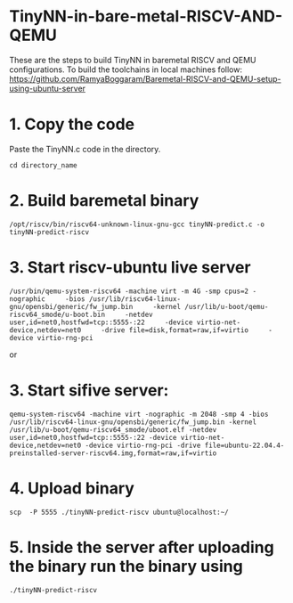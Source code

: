 # TinyNN-in-bare-metal-RISCV-AND-QEMU
These are the steps to build TinyNN in baremetal RISCV and QEMU configurations. To build the toolchains in local machines follow: https://github.com/RamyaBoggaram/Baremetal-RISCV-and-QEMU-setup-using-ubuntu-server
# 1. Copy the code
Paste the TinyNN.c code in the directory.
```
cd directory_name
```
# 2. Build baremetal binary
```
/opt/riscv/bin/riscv64-unknown-linux-gnu-gcc tinyNN-predict.c -o tinyNN-predict-riscv
```
# 3. Start riscv-ubuntu live server
```
/usr/bin/qemu-system-riscv64 -machine virt -m 4G -smp cpus=2 -nographic     -bios /usr/lib/riscv64-linux-gnu/opensbi/generic/fw_jump.bin     -kernel /usr/lib/u-boot/qemu-riscv64_smode/u-boot.bin     -netdev user,id=net0,hostfwd=tcp::5555-:22     -device virtio-net-device,netdev=net0     -drive file=disk,format=raw,if=virtio     -device virtio-rng-pci
```
or
# 3. Start sifive server:
```
qemu-system-riscv64 -machine virt -nographic -m 2048 -smp 4 -bios /usr/lib/riscv64-linux-gnu/opensbi/generic/fw_jump.bin -kernel /usr/lib/u-boot/qemu-riscv64_smode/uboot.elf -netdev user,id=net0,hostfwd=tcp::5555-:22 -device virtio-net-device,netdev=net0 -device virtio-rng-pci -drive file=ubuntu-22.04.4-preinstalled-server-riscv64.img,format=raw,if=virtio
```
# 4. Upload binary
```
scp  -P 5555 ./tinyNN-predict-riscv ubuntu@localhost:~/
```
# 5. Inside the server after uploading the binary run the binary using
```
./tinyNN-predict-riscv
```
